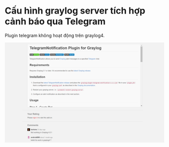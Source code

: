 # Cấu hình graylog server tích hợp cảnh báo qua Telegram

Plugin telegram không hoạt động trên graylog4. 

![](../images/tl2.png)




